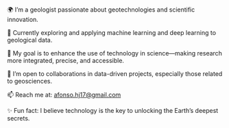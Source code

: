 🌍 I’m a geologist passionate about geotechnologies and scientific innovation.  

🧠 Currently exploring and applying machine learning and deep learning to geological data.  

🚀 My goal is to enhance the use of technology in science—making research more integrated, precise, and accessible.  

🤝 I’m open to collaborations in data-driven projects, especially those related to geosciences.  

📫 Reach me at: [afonso.hj17@gmail.com](mailto:afonso.hj17@gmail.com)  

✨ Fun fact: I believe technology is the key to unlocking the Earth’s deepest secrets.


<!---
Thubaraleii/Thubaraleii is a ✨ special ✨ repository because its `README.md` (this file) appears on your GitHub profile.
You can click the Preview link to take a look at your changes.
--->
